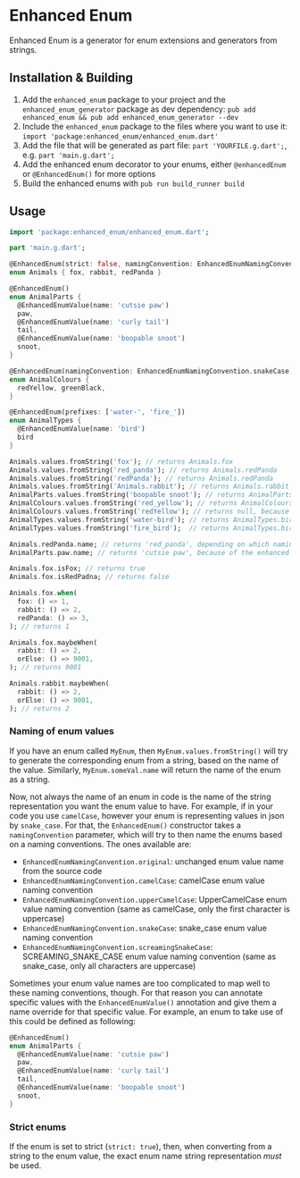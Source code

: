 # Enhanced Enum

Enhanced Enum is a generator for enum extensions and generators from strings.

## Installation & Building

1. Add the `enhanced_enum` package to your project and the `enhanced_enum_generator` package as dev dependency: `pub add enhanced_enum && pub add enhanced_enum_generator --dev`
2. Include the `enhanced_enum` package to the files where you want to use it: `import 'package:enhanced_enum/enhanced_enum.dart'`
3. Add the file that will be generated as part file: `part 'YOURFILE.g.dart';`, e.g. `part 'main.g.dart';`
4. Add the enhanced enum decorator to your enums, either `@enhancedEnum` or `@EnhancedEnum()` for more options
5. Build the enhanced enums with `pub run build_runner build`

## Usage

```dart
import 'package:enhanced_enum/enhanced_enum.dart';

part 'main.g.dart';

@EnhancedEnum(strict: false, namingConvention: EnhancedEnumNamingConvention.snakeCase)
enum Animals { fox, rabbit, redPanda }

@EnhancedEnum()
enum AnimalParts {
  @EnhancedEnumValue(name: 'cutsie paw')
  paw,
  @EnhancedEnumValue(name: 'curly tail')
  tail,
  @EnhancedEnumValue(name: 'boopable snoot')
  snoot,
}

@EnhancedEnum(namingConvention: EnhancedEnumNamingConvention.snakeCase)
enum AnimalColours {
  redYellow, greenBlack,
}

@EnhancedEnum(prefixes: ['water-', 'fire_'])
enum AnimalTypes {
  @EnhancedEnumValue(name: 'bird')
  bird
}

Animals.values.fromString('fox'); // returns Animals.fox
Animals.values.fromString('red_panda'); // returns Animals.redPanda
Animals.values.fromString('redPanda'); // returns Animals.redPanda
Animals.values.fromString('Animals.rabbit'); // returns Animals.rabbit
AnimalParts.values.fromString('boopable snoot'); // returns AnimalParts.snoot, because of the enhanced enum value override
AnimalColours.values.fromString('red_yellow'); // returns AnimalColours.redYellow
AnimalColours.values.fromString('redYellow'); // returns null, because the enum is set to strict (default)
AnimalTypes.values.fromString('water-bird'); // returns AnimalTypes.bird
AnimalTypes.values.fromString('fire_bird');  // returns AnimalTypes.bird

Animals.redPanda.name; // returns 'red_panda', depending on which namingConvention you set
AnimalParts.paw.name; // returns 'cutsie paw', because of the enhanced enum value override

Animals.fox.isFox; // returns true
Animals.fox.isRedPadna; // returns false

Animals.fox.when(
  fox: () => 1,
  rabbit: () => 2,
  redPanda: () => 3,
); // returns 1

Animals.fox.maybeWhen(
  rabbit: () => 2,
  orElse: () => 9001,
); // returns 9001

Animals.rabbit.maybeWhen(
  rabbit: () => 2,
  orElse: () => 9001,
); // returns 2
```

### Naming of enum values
If you have an enum called `MyEnum`, then `MyEnum.values.fromString()` will try to generate the corresponding
enum from a string, based on the name of the value. Similarly, `MyEnum.someVal.name` will return
the name of the enum as a string.

Now, not always the name of an enum in code is the name of the string representation you want the
enum value to have. For example, if in your code you use `camelCase`, however your enum is representing
values in json by `snake_case`. For that, the `EnhancedEnum()` constructor takes a `namingConvention`
parameter, which will try to then name the enums based on a naming conventions. The ones available are:

 - `EnhancedEnumNamingConvention.original`: unchanged enum value name from the source code
 - `EnhancedEnumNamingConvention.camelCase`: camelCase enum value naming convention
 - `EnhancedEnumNamingConvention.upperCamelCase`: UpperCamelCase enum value naming convention (same as camelCase, only the first character is uppercase)
 - `EnhancedEnumNamingConvention.snakeCase`: snake_case enum value naming convention
 - `EnhancedEnumNamingConvention.screamingSnakeCase`: SCREAMING_SNAKE_CASE enum value naming convention (same as snake_case, only all characters are uppercase)

Sometimes your enum value names are too complicated to map well to these naming conventions, though.
For that reason you can annotate specific values with the `EnhancedEnumValue()` annotation and give
them a name override for that specific value. For example, an enum to take use of this could be defined as
following:

```dart
@EnhancedEnum()
enum AnimalParts {
  @EnhancedEnumValue(name: 'cutsie paw')
  paw,
  @EnhancedEnumValue(name: 'curly tail')
  tail,
  @EnhancedEnumValue(name: 'boopable snoot')
  snoot,
}
```

### Strict enums
If the enum is set to strict (`strict: true`), then, when converting from a string to
the enum value, the exact enum name string representation *must* be used.
